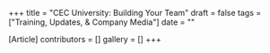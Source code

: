+++
title = "CEC University: Building Your Team"
draft = false
tags = ["Training, Updates, & Company Media"]
date = ""

[Article]
contributors = []
gallery = []
+++